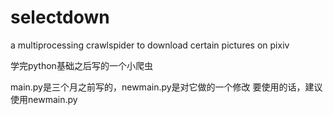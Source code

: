 # selectdown
a multiprocessing crawlspider to download certain pictures on pixiv

学完python基础之后写的一个小爬虫

main.py是三个月之前写的，newmain.py是对它做的一个修改
要使用的话，建议使用newmain.py

